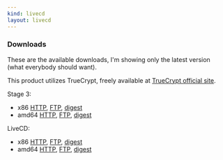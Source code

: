 ```yaml
---
kind: livecd
layout: livecd
---
```

### Downloads
These are the available downloads, I\'m showing only the latest version \(what everybody should want\)\.

This product utilizes TrueCrypt, freely available at [TrueCrypt official site](http://www.truecrypt.org/)\.

Stage 3\:

* x86 [HTTP](http://www.faskatech.net/stages/stage3-i686-gentoo-unstable-2011-03-04.tar.xz), [FTP](ftp://ftp.faskatech.net/stages/stage3-i686-gentoo-unstable-2011-03-04.tar.xz), [digest](http://www.faskatech.net/stages/stage3-i686-gentoo-unstable-2011-03-04.tar.xz.DIGESTS)
* amd64 [HTTP](http://www.faskatech.net/stages/stage3-amd64-gentoo-unstable-2011-03-04.tar.xz), [FTP](ftp://ftp.faskatech.net/stages/stage3-amd64-gentoo-unstable-2011-03-04.tar.xz), [digest](http://www.faskatech.net/stages/stage3-amd64-gentoo-unstable-2011-03-04.tar.xz.DIGESTS)

LiveCD\:

* x86 [HTTP](http://www.faskatech.net/latest/i686/installcd/install-i686-minimal-2011-03-04.iso), [FTP](ftp://ftp.faskatech.net/releases/latest/i686/installcd/install-i686-minimal-2011-03-04.iso), [digest](http://www.faskatech.net/latest/i686/installcd/install-i686-minimal-2011-03-04.iso.DIGESTS)
* amd64 [HTTP](http://www.faskatech.net/latest/amd64/installcd/install-amd64-minimal-2011-03-04.iso), [FTP](ftp://ftp.faskatech.net/releases/latest/amd64/installcd/install-amd64-minimal-2011-03-04.iso), [digest](http://www.faskatech.net/latest/amd64/installcd/install-amd64-minimal-2011-03-04.iso.DIGESTS)
